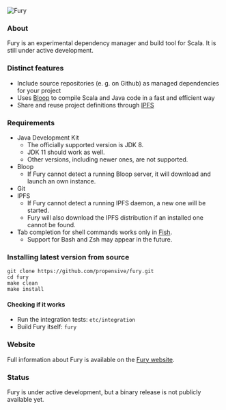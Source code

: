 ![Fury](https://storage.googleapis.com/revivalist/images/furybuild/furylogo.png)

### About
Fury is an experimental dependency manager and build tool for Scala. It is
still under active development.

### Distinct features
* Include source repositories (e. g. on Github) as managed dependencies for your project
* Uses [Bloop](https://scalacenter.github.io/bloop) to compile Scala and Java code in a fast and efficient way
* Share and reuse project definitions through [IPFS](https://ipfs.io)

### Requirements
* Java Development Kit
    * The officially supported version is JDK 8.
    * JDK 11 should work as well. 
    * Other versions, including newer ones, are not supported.
* Bloop
    * If Fury cannot detect a running Bloop server, it will download and launch an own instance.
* Git
* IPFS
    * If Fury cannot detect a running IPFS daemon, a new one will be started. 
    * Fury will also download the IPFS distribution if an installed one cannot be found.
* Tab completion for shell commands works only in [Fish](https://fishshell.com/). 
    * Support for Bash and Zsh may appear in the future.
    
### Installing latest version from source
```
git clone https://github.com/propensive/fury.git
cd fury
make clean
make install
```

#### Checking if it works
* Run the integration tests: `etc/integration`
* Build Fury itself: `fury`

### Website
Full information about Fury is available on the [Fury website](https://fury.build/).

### Status
Fury is under active development, but a binary release is not publicly
available yet.

